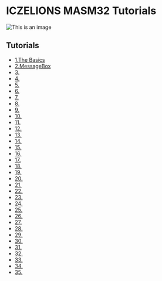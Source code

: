 # ICZELIONS MASM32 Tutorials
![This is an image](https://)

<!-- | [![Vishal Rashmika](https://avatars.githubusercontent.com/u/87840726?v=4)](https://github.com/VishalRashmika) |
| -------------------------------------------------------------------------------------------------------------- |
| [Brandon Reyes](https://github.com/VishalRashmika)    -->





## Tutorials
- [1.The Basics](https://github.com/VishalRashmika/Iczelions-Assembly-Tutorials/blob/main/Lessons/01%20lesson/Lesson1.md)
- [2.MessageBox](https://github.com/VishalRashmika/Iczelions-Assembly-Tutorials/blob/main/Lessons/02%20lesson/Lesson2.md)
- [3.]()
- [4.]() 
- [5.]()
- [6.]()
- [7.]()
- [8.]()
- [9.]()
- [10.]()
- [11.]()
- [12.]()
- [13.]()
- [14.]()
- [15.]()
- [16.]()
- [17.]()
- [18.]()
- [19.]()
- [20.]()
- [21.]()
- [22.]()
- [23.]()
- [24.]()
- [25.]()
- [26.]()
- [27.]()
- [28.]()
- [29.]()
- [30.]()
- [31.]()
- [32.]()
- [33.]()
- [34.]()
- [35.]()
